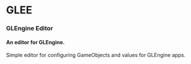# GLEE
### GLEngine Editor

#### An editor for GLEngine. 

Simple editor for configuring GameObjects and values for GLEngine apps.